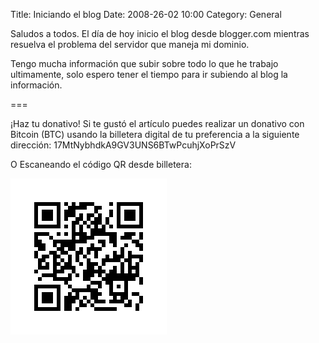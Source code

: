 Title: Iniciando el blog
Date: 2008-26-02 10:00
Category: General

Saludos a todos. El día de hoy inicio el blog desde blogger.com mientras 
resuelva el problema del servidor que maneja mi dominio.

Tengo mucha información que subir sobre todo lo que he trabajo ultimamente, 
solo espero tener el tiempo para ir subiendo al blog la información.

===

¡Haz tu donativo!
Si te gustó el artículo puedes realizar un donativo con Bitcoin (BTC) 
usando la billetera digital de tu preferencia a la siguiente 
dirección: 17MtNybhdkA9GV3UNS6BTwPcuhjXoPrSzV

O Escaneando el código QR desde billetera:

![17MtNybhdkA9GV3UNS6BTwPcuhjXoPrSzV](./imagenes/17MtNybhdkA9GV3UNS6BTwPcuhjXoPrSzV.png)